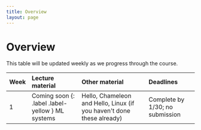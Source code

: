 ```yaml
---
title: Overview
layout: page
---
```


# Overview

This table will be updated weekly as we progress through the course.

| Week | Lecture material                                 | Other material                                                        | Deadlines                       |
|:-----|:-------------------------------------------------|:----------------------------------------------------------------------|:--------------------------------|
| 1    | Coming soon {: .label .label-yellow } ML systems | Hello, Chameleon and Hello, Linux (if you haven't done these already) | Complete by 1/30; no submission |


